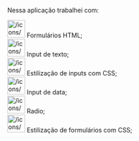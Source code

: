 Nessa aplicação trabalhei com:

<aside>
<img src="/icons/checkmark-line_purple.svg" alt="/icons/checkmark-line_purple.svg" width="40px" /> Formulários HTML;

</aside>

<aside>
<img src="/icons/checkmark-line_purple.svg" alt="/icons/checkmark-line_purple.svg" width="40px" /> Input de texto;

</aside>

<aside>
<img src="/icons/checkmark-line_purple.svg" alt="/icons/checkmark-line_purple.svg" width="40px" /> Estilização de inputs com CSS;

</aside>

<aside>
<img src="/icons/checkmark-line_purple.svg" alt="/icons/checkmark-line_purple.svg" width="40px" /> Input de data;

</aside>

<aside>
<img src="/icons/checkmark-line_purple.svg" alt="/icons/checkmark-line_purple.svg" width="40px" /> Radio;

</aside>

<aside>
<img src="/icons/checkmark-line_purple.svg" alt="/icons/checkmark-line_purple.svg" width="40px" /> Estilização de formulários com CSS;

